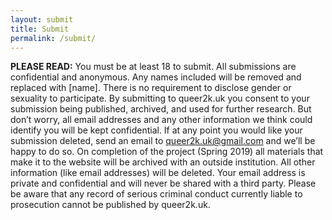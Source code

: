 ```yaml
---
layout: submit
title: Submit
permalink: /submit/
---
```


**PLEASE READ:** You must be at least 18 to submit. All submissions are confidential and anonymous.
Any names included will be removed and replaced with [name]. There is no requirement to disclose
gender or sexuality to participate. By submitting to queer2k.uk you consent to your submission
being published, archived, and used for further research. But don’t worry, all email addresses and
any other information we think could identify you will be kept confidential. If at any point you would
like your submission deleted, send an email to queer2k.uk@gmail.com and we’ll be happy to do so. On completion of
the project (Spring 2019) all materials that make it to the website will be archived with an outside
institution. All other information (like email addresses) will be deleted. Your email address is private
and confidential and will never be shared with a third party. Please be aware that any record of
serious criminal conduct currently liable to prosecution cannot be published by queer2k.uk.
